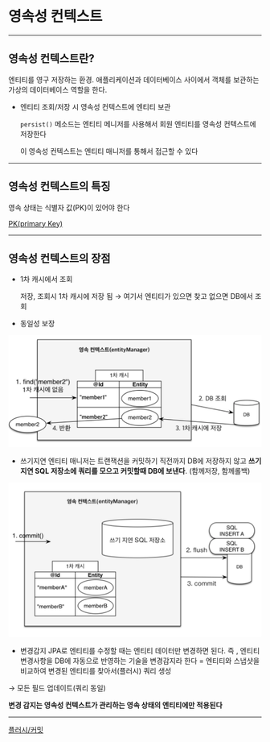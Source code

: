 # 영속성 컨텍스트

---

## **영속성 컨텍스트란?**

엔티티를 영구 저장하는 환경. 애플리케이션과 데이터베이스 사이에서 객체를 보관하는 가상의 데이터베이스 역할을 한다. 

- 엔티티 조회/저장 시 영속성 컨텍스트에 엔티티 보관
    
    `persist()`  메소드는 엔티티 메니저를 사용해서 회원 엔티티를 영속성 컨텍스트에 저장한다 
    
    이 영속성 컨텍스트는 엔티티 매니저를 통해서 접근할 수 있다
    

---

## 영속성 컨텍스트의 특징

영속 상태는 식별자 값(PK)이 있어야 한다

[PK(primary Key) ](https://www.notion.so/PK-primary-Key-0ce8cc9827fc4e6488f34c7578e46f06?pvs=21)

---

## 영속성 컨텍스트의 장점

- 1차 캐시에서 조회
    
    저장, 조회시 1차 캐시에 저장 됨 → 여기서 엔티티가 있으면 찾고 없으면 DB에서 조회  
    
- 동일성 보장

![Untitled](%E1%84%8B%E1%85%A7%E1%86%BC%E1%84%89%E1%85%A9%E1%86%A8%E1%84%89%E1%85%A5%E1%86%BC%20%E1%84%8F%E1%85%A5%E1%86%AB%E1%84%90%E1%85%A6%E1%86%A8%E1%84%89%E1%85%B3%E1%84%90%E1%85%B3%204fbe1780f72f43d2ba134cb41d1a766d/Untitled.png)

- 쓰기지연
엔티티 매니저는 트랜잭션을 커밋하기 직전까지 DB에 저장하지 않고 **쓰기지연 SQL 저장소에 쿼리를 모으고 커밋할때 DB에 보낸다**. (함께저장, 함께롤백)

![Untitled](%E1%84%8B%E1%85%A7%E1%86%BC%E1%84%89%E1%85%A9%E1%86%A8%E1%84%89%E1%85%A5%E1%86%BC%20%E1%84%8F%E1%85%A5%E1%86%AB%E1%84%90%E1%85%A6%E1%86%A8%E1%84%89%E1%85%B3%E1%84%90%E1%85%B3%204fbe1780f72f43d2ba134cb41d1a766d/Untitled%201.png)

- 변경감지 
JPA로 엔티티를 수정할 때는 엔티티 데이터만 변경하면 된다. 즉 , 엔티티 변경사항을 
DB에 자동으로 반영하는 기술을 변경감지라 한다 = 엔티티와 스냅샷을 비교하여 변경된 엔티티를 찾아서(플러시) 쿼리 생성

→ 모든 필드 업데이트(쿼리 동일)

**변경 감지는 영속성 컨텍스트가 관리하는 영속 상태의 엔티티에만 적용된다**

---

[플러시/커밋](%E1%84%8B%E1%85%A7%E1%86%BC%E1%84%89%E1%85%A9%E1%86%A8%E1%84%89%E1%85%A5%E1%86%BC%20%E1%84%8F%E1%85%A5%E1%86%AB%E1%84%90%E1%85%A6%E1%86%A8%E1%84%89%E1%85%B3%E1%84%90%E1%85%B3%204fbe1780f72f43d2ba134cb41d1a766d/%E1%84%91%E1%85%B3%E1%86%AF%E1%84%85%E1%85%A5%E1%84%89%E1%85%B5%20%E1%84%8F%E1%85%A5%E1%84%86%E1%85%B5%E1%86%BA%20a99a7a3c281541eea6ba8fc94a0a09d2.md)
